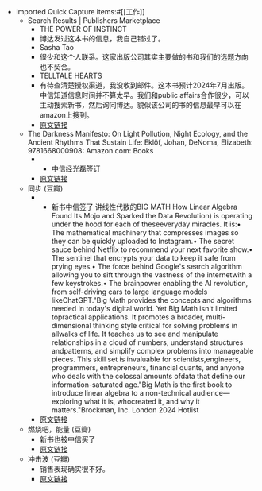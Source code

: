 - Imported Quick Capture items:#[[工作]]
    - Search Results | Publishers Marketplace
        - THE POWER OF INSTINCT
        - 博达发过这本书的信息，我自己错过了。
        - Sasha Tao
        - 很少和这个人联系。这家出版公司其实主要做的书和我们的选题方向也不契合。
        - TELLTALE HEARTS
        - 有待查清楚授权渠道，我没收到邮件。这本书预计2024年7月出版。中信知道信息时间并不算太早。我们和public affairs合作很少，可以主动搜索新书，然后询问博达。貌似该公司的书的信息最早可以在amazon上搜到。
        - [原文链接](https://www.publishersmarketplace.com/dealmakers/detail.cgi?id=12555)
    - The Darkness Manifesto: On Light Pollution, Night Ecology, and the Ancient Rhythms That Sustain Life: Eklöf, Johan, DeNoma, Elizabeth: 9781668000908: Amazon.com: Books
        - * 中信经光磊签订
        - [原文链接](https://www.amazon.com/dp/1668000903?ref=yb_qv_ov_prnt_dp_rw)
    - 同步 (豆瓣)
        - * 新书中信签了 讲线性代数的BIG MATH
How Linear Algebra Found Its Mojo and Sparked the Data Revolution) is operating under the hood for each of theseeveryday miracles. It is:• The mathematical machinery that compresses images so they can be quickly uploaded to Instagram.• The secret sauce behind Netflix to recommend your next favorite show.• The sentinel that encrypts your data to keep it safe from prying eyes.• The force behind Google's search algorithm allowing you to sift through the vastness of the internetwith a few keystrokes.• The brainpower enabling the AI revolution, from self-driving cars to large language models likeChatGPT."Big Math provides the concepts and algorithms needed in today's digital world. Yet Big Math isn't limited topractical applications. It promotes a broader, multi-dimensional thinking style critical for solving problems in allwalks of life. It teaches us to see and manipulate relationships in a cloud of numbers, understand structures andpatterns, and simplify complex problems into manageable pieces. This skill set is invaluable for scientists,engineers, programmers, entrepreneurs, financial quants, and anyone who deals with the colossal amounts ofdata that define our information-saturated age."Big Math is the first book to introduce linear algebra to a non-technical audience—exploring what it is, whocreated it, and why it matters."Brockman, Inc. London 2024 Hotlist
        - [原文链接](https://book.douban.com/subject/30192338/)
    - 燃烧吧，能量 (豆瓣)
        - 新书也被中信买了
        - [原文链接](https://book.douban.com/subject/36133504/)
    - 冲击波 (豆瓣)
        - 销售表现确实很不好。
        - [原文链接](https://book.douban.com/subject/35960156/)
